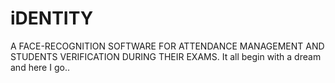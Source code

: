 # iDENTITY
A FACE-RECOGNITION SOFTWARE FOR ATTENDANCE MANAGEMENT AND STUDENTS VERIFICATION DURING THEIR EXAMS.
It all begin with a dream and here I go..
